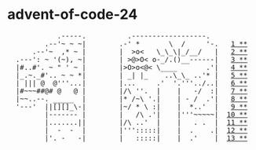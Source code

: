 # advent-of-code-24

<pre>
            .-----.          .------------------.
         .--'~ ~ ~|        .-' *       \  /     '-.   <a href="solutions/d01/d01.ts">1 **</a>
      .--'~  ,* ~ |        |  >o<   \_\_\|_/__/   |   <a href="solutions/d02/d02.ts">2 **</a>
  .---': ~ '(~), ~|        | >@>O< o-_/.()__------|   <a href="solutions/d03/d03.ts">3 **</a>
  |#..#'. ~ " ' ~ |        |>O>o<@< \____       .'|   <a href="solutions/d04/d04.ts">4 **</a>
  |_.~._#'.. ~ ~ *|        | _| |_    ..\_\_ ..'* |   <a href="solutions/d05/d05.ts">5 **</a>
  | ||| @  @'''...|        |...     .'  '.'''../..|   <a href="solutions/d06/d06.ts">6 **</a>
  |#~~~##@# @   @ |        |/\ ''.  |    |   -/  :|   <a href="solutions/d07/d07.ts">7 **</a>
  |~~..--. _____  |        |* /~\ '.|    | - /  .'|   <a href="solutions/d08/d08.ts">8 **</a>
  '---'  ||[][]_\-|        |~/ * \ :|    |  *..'  |   <a href="solutions/d09/d09.ts">9 **</a>
         |------- |        |   /\ .'|    |'''~~~~~|  <a href="solutions/d10/d10.ts">10 **</a>
         |.......||        |/\ ..'  |    |   . .  |  <a href="solutions/d11/d11.ts">11 **</a>
         |  -  -  |        |''':::::|    |  .    .|  <a href="solutions/d12/d12.ts">12 **</a>
         |'. -   -|        |   :::::|    |  .'    |  <a href="solutions/d13/d13.ts">13 **</a>
</pre>
